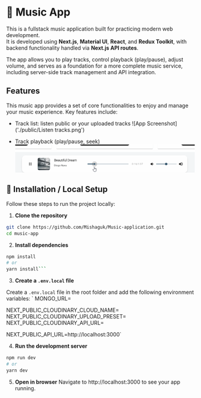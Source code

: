 # 🎵 Music App

This is a fullstack music application built for practicing modern web development.  
It is developed using **Next.js**, **Material UI**, **React**, and **Redux Toolkit**, with backend functionality handled via **Next.js API routes**.

The app allows you to play tracks, control playback (play/pause), adjust volume, and serves as a foundation for a more complete music service, including server-side track management and API integration.

## Features

This music app provides a set of core functionalities to enjoy and manage your music experience. Key features include:

- Track list: listen public or your uploaded tracks
  ![App Screenshot]('./public/Listen tracks.png')

- Track playback (play/pause, seek)
  ![Demo GIF](./public/gifs/player-demo.gif)

## 🚀 Installation / Local Setup

Follow these steps to run the project locally:

1. **Clone the repository**

```bash
git clone https://github.com/Mishaguk/Music-application.git
cd music-app
```

2. **Install dependencies**

````bash
npm install
# or
yarn install```
````

3. **Create a `.env.local` file**

Create a `.env.local` file in the root folder and add the following environment variables:
`
MONGO_URL=

NEXT_PUBLIC_CLOUDINARY_CLOUD_NAME=
NEXT_PUBLIC_CLOUDINARY_UPLOAD_PRESET=
NEXT_PUBLIC_CLOUDINARY_API_URL=

NEXT_PUBLIC_API_URL=http://localhost:3000`

4. **Run the development server**

```bash
npm run dev
# or
yarn dev
```

5. **Open in browser**
   Navigate to http://localhost:3000 to see your app running.
